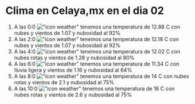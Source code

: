 # Clima en Celaya,mx en el dia 02

1. A las 0:0 !["icon weather"](http://openweathermap.org/img/w/04n.png) tenemos una temperatura de 12.88 C con nubes y  vientos de 1.07 y nubosidad al 92%
1. A las 2:0 !["icon weather"](http://openweathermap.org/img/w/04n.png) tenemos una temperatura de 12.18 C con nubes y  vientos de 1.07 y nubosidad al 92%
1. A las 4:0 !["icon weather"](http://openweathermap.org/img/w/04n.png) tenemos una temperatura de 12.02 C con nubes rotas y  vientos de 1.28 y nubosidad al 80%
1. A las 6:0 !["icon weather"](http://openweathermap.org/img/w/10n.png) tenemos una temperatura de 11.34 C con lluvia ligera y  vientos de 1.16 y nubosidad al 64%
1. A las 8:0 !["icon weather"](http://openweathermap.org/img/w/04d.png) tenemos una temperatura de 14 C con nubes rotas y  vientos de 2.1 y nubosidad al 75%
1. A las 10:0 !["icon weather"](http://openweathermap.org/img/w/04d.png) tenemos una temperatura de 16 C con nubes rotas y  vientos de 2.6 y nubosidad al 75%

